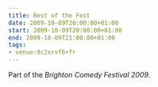 ```yaml
---
title: Best of the Fest
date: 2009-10-09T20:00:00+01:00
start: 2009-10-09T20:00:00+01:00
end: 2009-10-09T21:00:00+01:00
tags:
- venue:9c2xrvf6+fr
---
```

Part of the _Brighton Comedy Festival 2009_.
